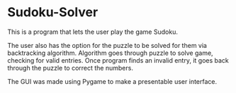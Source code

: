# Sudoku-Solver
This is a program that lets the user play the game Sudoku. 

The user also has the option for the puzzle to be solved for them via backtracking algorithm.
Algorithm goes through puzzle to solve game, checking for valid entries. Once program finds an invalid entry, it goes back through the puzzle to correct the numbers.

The GUI was made using Pygame to make a presentable user interface.
